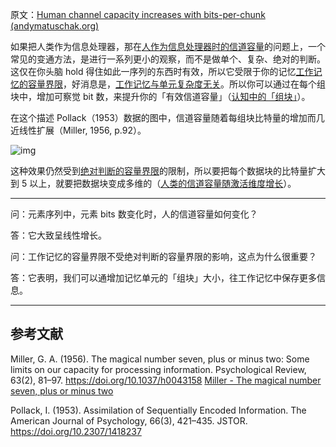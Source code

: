 原文：[Human channel capacity increases with bits-per-chunk (andymatuschak.org)](https://notes.andymatuschak.org/z6ZFtY8UGPaF9uofckBB7HwK62pssJAUg8C91)

如果把人类作为信息处理器，那在[人作为信息处理器时的信道容量](https://notes.andymatuschak.org/z8iJEzmLdBMoWYtQHkDohDgeWz6UBGm74qEiW)的问题上，一个常见的变通方法，是进行一系列更小的观察，而不是做单个、复杂、绝对的判断。这仅在你头脑 hold 得住如此一序列的东西时有效，所以它受限于你的记忆[工作记忆的容量界限](https://notes.andymatuschak.org/z4omDTWHCLoqW7PLpN2tiW63QzoYN5tqxPT9B)，好消息是，[工作记忆与单元复杂度无关](https://notes.andymatuschak.org/z6Pe8LaXhDBjjiiVX1Y2WJquaZyRQPTJB3y2K)。所以你可以通过在每个组块中，增加可察觉 bit 数，来提升你的「有效信道容量」（[认知中的「组块」](https://notes.andymatuschak.org/z75gWU7QuiB5L3x6zFGLGQk3fVkuVJ6eKuEwP)）。

在这个描述 Pollack（1953）数据的图中，信道容量随着每组块比特量的增加而几近线性扩展（Miller, 1956, p.92）。

![img](https://notes.andymatuschak.org/BearImages/8C535948-19D5-4CB7-91D7-6279BC04B55F-84615-0002BE396DE9900C/D1D6C134-0ADF-461B-A6CB-3207BCE86933.png)

这种效果仍然受到[绝对判断的容量界限](https://notes.andymatuschak.org/ziwhFzgTbrS2uxWEkCvoJzQrDzRz5EAWWZFy)的限制，所以要把每个数据块的比特量扩大到 5 以上，就要把数据块变成多维的（[人类的信道容量随激活维度增长](https://notes.andymatuschak.org/z7LQGcrQpYKed1qdC1nS7Dg8Ad6gdi1apWyuZ)）。

------

问：元素序列中，元素 bits 数变化时，人的信道容量如何变化？

答：它大致呈线性增长。

问：工作记忆的容量界限不受绝对判断的容量界限的影响，这点为什么很重要？

答：它表明，我们可以通增加记忆单元的「组块」大小，往工作记忆中保存更多信息。

------

## 参考文献

Miller, G. A. (1956). The magical number seven, plus or minus two: Some limits on our capacity for processing information. Psychological Review, 63(2), 81–97. https://doi.org/10.1037/h0043158 [Miller - The magical number seven, plus or minus two](https://notes.andymatuschak.org/zjfsd9pyxWQAF3HU5k7RAXhRjJBqtMEGKK27)

Pollack, I. (1953). Assimilation of Sequentially Encoded Information. The American Journal of Psychology, 66(3), 421–435. JSTOR. https://doi.org/10.2307/1418237